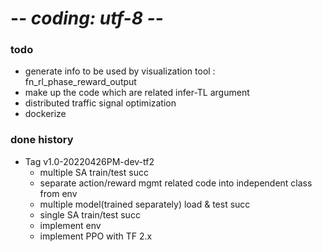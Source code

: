 # -*- coding: utf-8 -*-


### todo 
* generate info to be used by visualization tool : fn_rl_phase_reward_output
* make up the code which are related infer-TL argument
* distributed traffic signal optimization
* dockerize 

### done history
* Tag v1.0-20220426PM-dev-tf2
  * multiple SA train/test succ
  * separate action/reward mgmt related code into independent class from env
  * multiple model(trained separately) load & test succ
  * single SA train/test succ
  * implement env
  * implement PPO with TF 2.x

